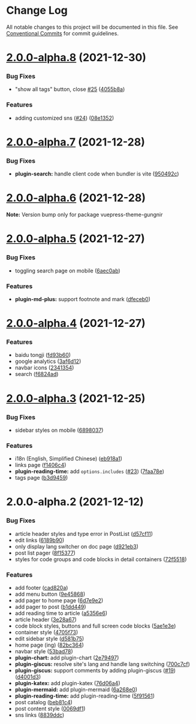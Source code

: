# Change Log

All notable changes to this project will be documented in this file.
See [Conventional Commits](https://conventionalcommits.org) for commit guidelines.

# [2.0.0-alpha.8](https://github.com/Renovamen/vuepress-theme-gungnir/compare/v2.0.0-alpha.7...v2.0.0-alpha.8) (2021-12-30)


### Bug Fixes

* "show all tags" button, close [#25](https://github.com/Renovamen/vuepress-theme-gungnir/issues/25) ([4055b8a](https://github.com/Renovamen/vuepress-theme-gungnir/commit/4055b8a39c3dd906f02760c0c6d78ed0baba15d8))


### Features

* adding customized sns ([#24](https://github.com/Renovamen/vuepress-theme-gungnir/issues/24)) ([08e1352](https://github.com/Renovamen/vuepress-theme-gungnir/commit/08e13528f8fa10f41cd5ca4884cbfc8c5eb3572b))





# [2.0.0-alpha.7](https://github.com/Renovamen/vuepress-theme-gungnir/compare/v2.0.0-alpha.6...v2.0.0-alpha.7) (2021-12-28)


### Bug Fixes

* **plugin-search:** handle client code when bundler is vite ([950492c](https://github.com/Renovamen/vuepress-theme-gungnir/commit/950492c98e2a65f55f918580d9cea157a048ec2e))





# [2.0.0-alpha.6](https://github.com/Renovamen/vuepress-theme-gungnir/compare/v2.0.0-alpha.5...v2.0.0-alpha.6) (2021-12-28)

**Note:** Version bump only for package vuepress-theme-gungnir





# [2.0.0-alpha.5](https://github.com/Renovamen/vuepress-theme-gungnir/compare/v2.0.0-alpha.4...v2.0.0-alpha.5) (2021-12-27)


### Bug Fixes

* toggling search page on mobile ([6aec0ab](https://github.com/Renovamen/vuepress-theme-gungnir/commit/6aec0ab27beb9692eee876d441a853dbac767c93))


### Features

* **plugin-md-plus:** support footnote and mark ([dfeceb0](https://github.com/Renovamen/vuepress-theme-gungnir/commit/dfeceb0772e3be831c000400c5817ce90595226f))





# [2.0.0-alpha.4](https://github.com/Renovamen/vuepress-theme-gungnir/compare/v2.0.0-alpha.3...v2.0.0-alpha.4) (2021-12-27)


### Features

* baidu tongji ([fd93b60](https://github.com/Renovamen/vuepress-theme-gungnir/commit/fd93b603cd6d983edb0aaf233c70fbf14b1c7e92))
* google analytics ([3af6d12](https://github.com/Renovamen/vuepress-theme-gungnir/commit/3af6d1205dd3ebd7794e299662d6125d4824d44f))
* navbar icons ([2341354](https://github.com/Renovamen/vuepress-theme-gungnir/commit/2341354a9b01c9c96a370b55e2b2e07979adefa2))
* search ([f6824ad](https://github.com/Renovamen/vuepress-theme-gungnir/commit/f6824ada3c87ec521cf877ef7b155c47ed61e6e9))





# [2.0.0-alpha.3](https://github.com/Renovamen/vuepress-theme-gungnir/compare/v2.0.0-alpha.2...v2.0.0-alpha.3) (2021-12-25)


### Bug Fixes

* sidebar styles on mobile ([6898037](https://github.com/Renovamen/vuepress-theme-gungnir/commit/689803708ea5f9042e9e615ed28cd92b51097521))


### Features

* i18n (English, Simplified Chinese) ([eb918a1](https://github.com/Renovamen/vuepress-theme-gungnir/commit/eb918a1f85e36b32815a7571760dc39a21a56c11))
* links page ([f1406c4](https://github.com/Renovamen/vuepress-theme-gungnir/commit/f1406c4749c0ac8fef90ae859bbff6eeb10dcb11))
* **plugin-reading-time:** add `options.includes` ([#23](https://github.com/Renovamen/vuepress-theme-gungnir/issues/23)) ([7faa78e](https://github.com/Renovamen/vuepress-theme-gungnir/commit/7faa78e9b1d274401c7fb13c925139f80582871f))
* tags page ([b3d9459](https://github.com/Renovamen/vuepress-theme-gungnir/commit/b3d94593686fd89f04ff7171f065f581dbe15e06))





# 2.0.0-alpha.2 (2021-12-12)


### Bug Fixes

* article header styles and type error in PostList ([d57cf11](https://github.com/Renovamen/vuepress-theme-gungnir/commit/d57cf11ab95ccee0d62676f64f0bdcca832eb0ba))
* edit links ([6189b90](https://github.com/Renovamen/vuepress-theme-gungnir/commit/6189b908d38d155c912f88d172b6e3099ba1eb1a))
* only display lang switcher on doc page ([d921eb3](https://github.com/Renovamen/vuepress-theme-gungnir/commit/d921eb3798b030fbab8b54b1b1ec545df38323df))
* post list pager ([8f15377](https://github.com/Renovamen/vuepress-theme-gungnir/commit/8f1537752c94860107febc86e70bba1ee02d15f2))
* styles for code groups and code blocks in detail containers ([72f5518](https://github.com/Renovamen/vuepress-theme-gungnir/commit/72f5518096b253c25c1c8f9e21c991bd2b94dffd))


### Features

* add footer ([cad820a](https://github.com/Renovamen/vuepress-theme-gungnir/commit/cad820a9404068cc2842567100fdda63d3c514f5))
* add menu button ([9e45868](https://github.com/Renovamen/vuepress-theme-gungnir/commit/9e45868830e49b2557947ab79365ea33f1ad789d))
* add pager to home page ([6d7e9e2](https://github.com/Renovamen/vuepress-theme-gungnir/commit/6d7e9e2a43197021f84648cf3f529363f7d7e3a8))
* add pager to post ([b1dd449](https://github.com/Renovamen/vuepress-theme-gungnir/commit/b1dd449ea8b48da6259103069a7d5856523bf0ae))
* add reading time to article ([a5356e6](https://github.com/Renovamen/vuepress-theme-gungnir/commit/a5356e69fd9952b8db9e5974c35fee0f2b5469df))
* article header ([3e28a67](https://github.com/Renovamen/vuepress-theme-gungnir/commit/3e28a67bf36497a1898d3788e9a3870101dce76e))
* code block styles, buttons and full screen code blocks ([5ae1e3e](https://github.com/Renovamen/vuepress-theme-gungnir/commit/5ae1e3e64442a67f4692d4fd65e806b10ed6929e))
* container style ([4705f73](https://github.com/Renovamen/vuepress-theme-gungnir/commit/4705f73d626ad092781edfaf4aaa23156416e39b))
* edit sidebar style ([d581b75](https://github.com/Renovamen/vuepress-theme-gungnir/commit/d581b75878321ed8ef956e2f28b5170ea796e592))
* home page (ing) ([82bc364](https://github.com/Renovamen/vuepress-theme-gungnir/commit/82bc364b245615d72b68f186fa151440f907870a))
* navbar style ([53bad78](https://github.com/Renovamen/vuepress-theme-gungnir/commit/53bad78228525656d4a12cfd4b08e38f963ff993))
* **plugin-chart:** add plugin-chart ([2e79497](https://github.com/Renovamen/vuepress-theme-gungnir/commit/2e79497b3628ea3461e08caea530026476f24744))
* **plugin-giscus:** resolve site's lang and handle lang switching ([700c7cf](https://github.com/Renovamen/vuepress-theme-gungnir/commit/700c7cf9f59724cd705ba8d3c0fe8c9d46361286))
* **plugin-giscus:** support comments by adding plugin-giscus ([#19](https://github.com/Renovamen/vuepress-theme-gungnir/issues/19)) ([d4001d3](https://github.com/Renovamen/vuepress-theme-gungnir/commit/d4001d3f875f1c8c7f2713293042ab2cb1de980f))
* **plugin-katex:** add plugin-katex ([76d06a4](https://github.com/Renovamen/vuepress-theme-gungnir/commit/76d06a40cf1b5c9b3ed70bc8b62168c10008e98b))
* **plugin-mermaid:** add plugin-mermaid ([6a268e0](https://github.com/Renovamen/vuepress-theme-gungnir/commit/6a268e0a3abdf0f1422776cd0ee95c95e7d3fcba))
* **plugin-reading-time:** add plugin-reading-time ([5f91561](https://github.com/Renovamen/vuepress-theme-gungnir/commit/5f91561fdac184698bcdebac4f0d0e324e464120))
* post catalog ([beb81c4](https://github.com/Renovamen/vuepress-theme-gungnir/commit/beb81c400b5615eceb051503cbd2ab42e652b667))
* post content style ([0069df1](https://github.com/Renovamen/vuepress-theme-gungnir/commit/0069df164ec4cc22078c500d5f6469de5affa653))
* sns links ([8839ddc](https://github.com/Renovamen/vuepress-theme-gungnir/commit/8839ddc63417fd252f0231188e4ed6a94335aee3))
